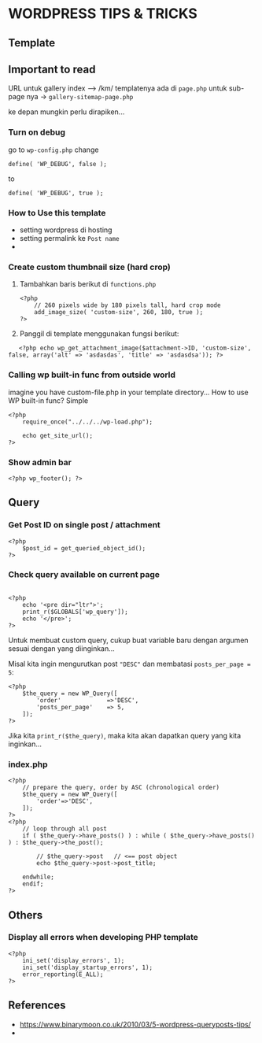 # WORDPRESS TIPS & TRICKS

## Template

## Important to read
URL untuk gallery index --> /km/ templatenya ada di `page.php`
untuk sub-page nya -> `gallery-sitemap-page.php`

ke depan mungkin perlu dirapiken...

### Turn on debug
go to `wp-config.php` change 

`define( 'WP_DEBUG', false );`

to

`define( 'WP_DEBUG', true );`

### How to Use this template
- setting wordpress di hosting
- setting permalink ke `Post name`
- 

### Create custom thumbnail size (hard crop)
1. Tambahkan baris berikut di `functions.php`
    ```
    <?php
        // 260 pixels wide by 180 pixels tall, hard crop mode
        add_image_size( 'custom-size', 260, 180, true );
    ?>
    ```

2. Panggil di template menggunakan fungsi berikut:
```
   <?php echo wp_get_attachment_image($attachment->ID, 'custom-size', false, array('alt' => 'asdasdas', 'title' => 'asdasdsa')); ?>
```

### Calling wp built-in func from outside world
imagine you have custom-file.php in your template directory... How to use WP built-in func? Simple
```
<?php
    require_once("../../../wp-load.php");

    echo get_site_url();
?>
```

### Show admin bar
```
<?php wp_footer(); ?>
```

## Query

### Get Post ID on single post / attachment
```
<?php
    $post_id = get_queried_object_id();
?>
```


### Check query available on current page
```

<?php
    echo '<pre dir="ltr">';
    print_r($GLOBALS['wp_query']);
    echo '</pre>';
?>
```

Untuk membuat custom query, cukup buat variable baru dengan argumen sesuai dengan yang diinginkan...

Misal kita ingin mengurutkan post `"DESC"` dan membatasi `posts_per_page = 5`:

```
<?php
    $the_query = new WP_Query([
        'order'             =>'DESC',
        'posts_per_page'    => 5,
    ]);
?>
```

Jika kita `print_r($the_query)`, maka kita akan dapatkan query yang kita inginkan...

### index.php

```
<?php
    // prepare the query, order by ASC (chronological order)
    $the_query = new WP_Query([
        'order'=>'DESC',
    ]);
?>
<?php 
    // loop through all post
    if ( $the_query->have_posts() ) : while ( $the_query->have_posts() ) : $the_query->the_post(); 

        // $the_query->post   // <== post object
        echo $the_query->post->post_title;

    endwhile;
    endif;
?>
```

## Others

### Display all errors when developing PHP template
```
<?php
    ini_set('display_errors', 1);
    ini_set('display_startup_errors', 1);
    error_reporting(E_ALL);
?>
```

## References
- https://www.binarymoon.co.uk/2010/03/5-wordpress-queryposts-tips/
- 
